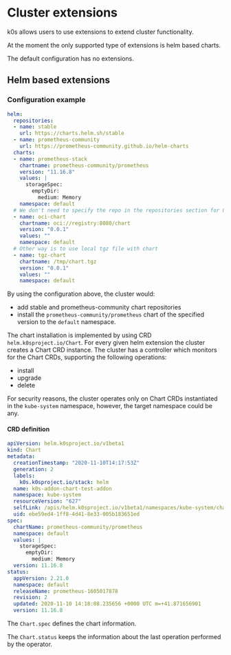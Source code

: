 # Cluster extensions

k0s allows users to use extensions to extend cluster functionality.

At the moment the only supported type of extensions is helm based charts.

The default configuration has no extensions.

## Helm based extensions

### Configuration example

```yaml
helm:
  repositories:
  - name: stable
    url: https://charts.helm.sh/stable
  - name: prometheus-community
    url: https://prometheus-community.github.io/helm-charts
  charts:
  - name: prometheus-stack
    chartname: prometheus-community/prometheus
    version: "11.16.8"
    values: |
      storageSpec:
        emptyDir:
          medium: Memory
    namespace: default
  # We don't need to specify the repo in the repositories section for OCI charts
  - name: oci-chart
    chartname: oci://registry:8080/chart
    version: "0.0.1"
    values: ""
    namespace: default
  # Other way is to use local tgz file with chart
  - name: tgz-chart
    chartname: /tmp/chart.tgz
    version: "0.0.1"
    values: ""
    namespace: default
```

By using the configuration above, the cluster would:

- add stable and prometheus-community chart repositories
- install the `prometheus-community/prometheus` chart of the specified version to the `default` namespace.

The chart installation is implemented by using CRD `helm.k0sproject.io/Chart`. For every given helm extension the cluster creates a Chart CRD instance. The cluster has a controller which monitors for the Chart CRDs, supporting the following operations:

- install
- upgrade
- delete

For security reasons, the cluster operates only on Chart CRDs instantiated in the `kube-system` namespace, however, the target namespace could be any.

#### CRD definition

```yaml
apiVersion: helm.k0sproject.io/v1beta1
kind: Chart
metadata:
  creationTimestamp: "2020-11-10T14:17:53Z"
  generation: 2
  labels:
    k0s.k0sproject.io/stack: helm
  name: k0s-addon-chart-test-addon
  namespace: kube-system
  resourceVersion: "627"
  selfLink: /apis/helm.k0sproject.io/v1beta1/namespaces/kube-system/charts/k0s-addon-chart-test-addon
  uid: ebe59ed4-1ff8-4d41-8e33-005b183651ed
spec:
  chartName: prometheus-community/prometheus
  namespace: default
  values: |
    storageSpec:
      emptyDir:
        medium: Memory
  version: 11.16.8
status:
  appVersion: 2.21.0
  namespace: default
  releaseName: prometheus-1605017878
  revision: 2
  updated: 2020-11-10 14:18:08.235656 +0000 UTC m=+41.871656901
  version: 11.16.8
```

The `Chart.spec` defines the chart information.

The `Chart.status` keeps the information about the last operation performed by the operator.
